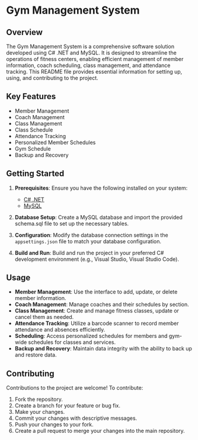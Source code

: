 # Gym Management System

## Overview
The Gym Management System is a comprehensive software solution developed using C# .NET and MySQL. It is designed to streamline the operations of fitness centers, enabling efficient management of member information, coach scheduling, class management, and attendance tracking. This README file provides essential information for setting up, using, and contributing to the project.

## Key Features
- Member Management
- Coach Management
- Class Management
- Class Schedule
- Attendance Tracking
- Personalized Member Schedules
- Gym Schedule
- Backup and Recovery

## Getting Started
1. **Prerequisites**: Ensure you have the following installed on your system:
   - [C# .NET](https://dotnet.microsoft.com/)
   - [MySQL](https://dev.mysql.com/)

2. **Database Setup**: Create a MySQL database and import the provided schema.sql file to set up the necessary tables.

3. **Configuration**: Modify the database connection settings in the `appsettings.json` file to match your database configuration.

4. **Build and Run**: Build and run the project in your preferred C# development environment (e.g., Visual Studio, Visual Studio Code).

## Usage
- **Member Management**: Use the interface to add, update, or delete member information.
- **Coach Management**: Manage coaches and their schedules by section.
- **Class Management**: Create and manage fitness classes, update or cancel them as needed.
- **Attendance Tracking**: Utilize a barcode scanner to record member attendance and absences efficiently.
- **Scheduling**: Access personalized schedules for members and gym-wide schedules for classes and services.
- **Backup and Recovery**: Maintain data integrity with the ability to back up and restore data.

## Contributing
Contributions to the project are welcome! To contribute:

1. Fork the repository.
2. Create a branch for your feature or bug fix.
3. Make your changes.
4. Commit your changes with descriptive messages.
5. Push your changes to your fork.
6. Create a pull request to merge your changes into the main repository.

